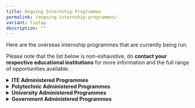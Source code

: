 ```yaml
---
title: Ongoing Internship Programmes
permalink: /ongoing-internship-programmes/
variant: tiptap
description: ""
---
```

<p>Here are the overseas internship programmes that are currently being run.</p>
<p>Please note that the list below is non-exhaustive, do <strong>contact your respective educational institutions </strong>for
more information and the full range of opportunities available.</p>
<div data-type="detailGroup" class="isomer-accordion isomer-accordion-white">
<details class="isomer-details">
<summary><strong>ITE Administered Programmes</strong>
</summary>
<div data-type="detailsContent" class="isomer-details-content">
<ul data-tight="true" class="tight">
<li>
<p>Overseas Industrial Attachment Programme (<a href="https://www.ite.edu.sg/who-we-are/global-partnerships/overseas-exposure" rel="noopener noreferrer nofollow" target="_blank">OIAP</a>)</p>
</li>
</ul>
</div>
</details>
<details class="isomer-details">
<summary><strong>Polytechnic Administered Programmes</strong>
</summary>
<div data-type="detailsContent" class="isomer-details-content">
<p><strong>Ngee Ann Polytechnic</strong>
</p>
<ul data-tight="true" class="tight">
<li>
<p>Global Entrepreneurial Internship Programme (<a href="https://geip.np.edu.sg/" rel="noopener noreferrer nofollow" target="_blank">GEIP</a>) <em>- Open to students from all polytechnics and autonomous universities</em>
</p>
</li>
<li>
<p>Course-based Overseas Internships</p>
</li>
</ul>
<p><strong>Republic Polytechnic</strong>
</p>
<ul data-tight="true" class="tight">
<li>
<p>Overseas Industry Immersion Programme (<a href="https://www.rp.edu.sg/going-international/overseas-internships" rel="noopener noreferrer nofollow" target="_blank">OIIP</a>)</p>
</li>
</ul>
<p><strong>Singapore Polytechnic</strong>
</p>
<ul data-tight="true" class="tight">
<li>
<p>Course-based Overseas Industrial Attachment (OIA)</p>
</li>
</ul>
<p><strong>Temasek Polytechnic</strong>
</p>
<ul data-tight="true" class="tight">
<li>
<p>Overseas Student Internship Programme (<a href="https://www.tp.edu.sg/research-and-industry/international-relations.html#SIP" rel="noopener noreferrer nofollow" target="_blank">OSIP</a>)</p>
</li>
</ul>
</div>
</details>
<details class="isomer-details">
<summary><strong>University Administered Programmes</strong>
</summary>
<div data-type="detailsContent" class="isomer-details-content">
<p><strong>Nanyang Technological University</strong>
</p>
<ul data-tight="true" class="tight">
<li>
<p><a href="https://www.ntu.edu.sg/education/career-guidance-industry-collaborations/for-employers/hire-ntu-students-as-interns/overseas-internships" rel="noopener noreferrer nofollow" target="_blank">CAO</a> Overseas
Internship</p>
</li>
<li>
<p>CAO Work and Study China</p>
</li>
<li>
<p>CAO ASEAN India Summer Internship</p>
</li>
<li>
<p>CAO Research Internship</p>
</li>
<li>
<p>Overseas Entrepreneurship Programme (<a href="https://www.ntu.edu.sg/ntupreneur/programmes/undergraduate-programmes/OEP" rel="noopener noreferrer nofollow" target="_blank">OEP</a>)</p>
</li>
</ul>
<p><strong>National University of Singapore</strong>
</p>
<ul data-tight="true" class="tight">
<li>
<p>NUS Overseas College (<a href="https://enterprise.nus.edu.sg/education-programmes/nus-overseas-colleges/" rel="noopener noreferrer nofollow" target="_blank">NOC</a>)</p>
</li>
<li>
<p>NUS Global Internship Programme (<a href="https://nus.edu.sg/cfg/students/jobs-internships/internships/global-internship-programme" rel="noopener noreferrer nofollow" target="_blank">NGIP</a>)</p>
</li>
</ul>
<p><strong>Singapore Institute of Technology</strong>
</p>
<ul data-tight="true" class="tight">
<li>
<p>Overseas Integrated Work-Study Programme (<a href="https://www.singaporetech.edu.sg/life-at-sit/global-experience/global-mobility-programmes" rel="noopener noreferrer nofollow" target="_blank">OIWSP</a>)</p>
</li>
</ul>
<p><strong>Singapore Management University</strong>
</p>
<ul data-tight="true" class="tight">
<li>
<p>Short-Term Internship Programme (STI)</p>
</li>
<li>
<p>ASEAN Internship Programme (<a href="https://careerservices.smu.edu.sg/undergraduate/overseas-internship?utm_medium=blog&amp;utm_source=smublog&amp;utm_campaign=202403&amp;utm_content=blog-smu-asean-internship-programme-aip-vietnam-fulfilling-journey-professional-cultural-development" rel="noopener noreferrer nofollow" target="_blank">AIP</a>)</p>
</li>
<li>
<p>Global Innovation Immersion (<a href="https://iie.smu.edu.sg/GII" rel="noopener noreferrer nofollow" target="_blank">GII</a>)</p>
</li>
</ul>
<p><strong>Singapore University of Social Sciences</strong>
</p>
<ul data-tight="true" class="tight">
<li>
<p>Overseas Internship/Work Attachment (<a href="https://www.suss.edu.sg/about-suss/centres/student-success-centre/career-development/work-attachment-(wa)-internships/owa-oi" rel="noopener noreferrer nofollow" target="_blank">OI/OWA</a>)</p>
</li>
</ul>
<p><strong>Singapore University of Technology and Design</strong>
</p>
<ul data-tight="true" class="tight">
<li>
<p>SUTD Internship Programme</p>
</li>
</ul>
</div>
</details>
<details class="isomer-details">
<summary><strong>Government Administered Programmes</strong>
</summary>
<div data-type="detailsContent" class="isomer-details-content">
<p><strong>Enterprise Singapore</strong>
</p>
<ul data-tight="true" class="tight">
<li>
<p>Global Ready Talent Programme (GRT)</p>
</li>
<li>
<p>India Ready Talent Programme</p>
</li>
</ul>
<p><strong>Business China</strong>
</p>
<ul data-tight="true" class="tight">
<li>
<p>Youth Interns Exchange Scheme (<a href="https://www.yes.org.sg/" rel="noopener noreferrer nofollow" target="_blank">YES</a>)</p>
</li>
</ul>
</div>
</details>
</div>
<p></p>